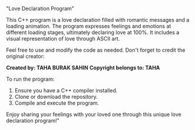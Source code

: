 "Love Declaration Program"

This C++ program is a love declaration filled with romantic messages and a loading animation. The program expresses feelings and emotions at different loading stages, ultimately declaring love at 100%. It includes a visual representation of love through ASCII art.

Feel free to use and modify the code as needed. Don't forget to credit the original creator:

**Created by: TAHA BURAK SAHIN**
**Copyright belongs to: TAHA**

To run the program:
1. Ensure you have a C++ compiler installed.
2. Clone or download the repository.
3. Compile and execute the program.

Enjoy sharing your feelings with your loved one through this unique love declaration program!"
